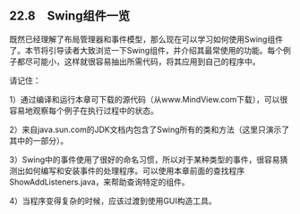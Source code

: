 ## 22.8　Swing组件一览

既然已经理解了布局管理器和事件模型，那么现在可以学习如何使用Swing组件了。本节将引导读者大致浏览一下Swing组件，并介绍其最常使用的功能。每个例子都尽可能小，这样就很容易抽出所需代码，将其应用到自己的程序中。

请记住：

1）通过编译和运行本章可下载的源代码（从www.MindView.com下载），可以很容易地观察每个例子在执行过程中的状态。

2）来自java.sun.com的JDK文档内包含了Swing所有的类和方法（这里只演示了其中的一部分）。

3）Swing中的事件使用了很好的命名习惯，所以对于某种类型的事件，很容易猜测出如何编写和安装事件的处理程序。可以使用本章前面的查找程序ShowAddListeners.java，来帮助查询特定的组件。

4）当程序变得复杂的时候，应该过渡到使用GUI构造工具。